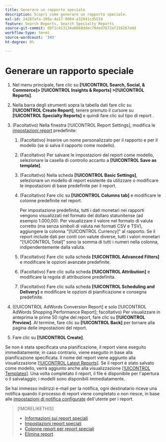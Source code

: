 ```yaml
---
title: Generare un rapporto speciale
description: Scopri come generare un rapporto speciale.
exl-id: 2428fafa-109a-4a17-9004-a32941cd5519
feature: Search Reports, Search Specialty Reports
source-git-commit: d0f1c413134a0868ddec79ded7672af316267edd
workflow-type: tm+mt
source-wordcount: '343'
ht-degree: 0%

---
```


# Generare un rapporto speciale

1. Nel menu principale, fare clic su **[!UICONTROL Search, Social, & Commerce]> [!UICONTROL Insights & Reports] >[!UICONTROL Reports]**.

1. Nella barra degli strumenti sopra la tabella dati fare clic su **[!UICONTROL Create Report]**, tenere premuto il cursore su **[!UICONTROL Specialty Reports]** e quindi fare clic sul tipo di report [](/help/search-social-commerce/reports/management/specialty/specialty-report-about.md).

1. (Facoltativo) Nella finestra [!UICONTROL Report Settings], modifica le [impostazioni report](specialty-report-settings.md) predefinite:

   1. (Facoltativo) Inserire un nome personalizzato per il rapporto e per il modello (se si salva il rapporto come modello).

   1. (Facoltativo) Per salvare le impostazioni del report come modello, selezionare la casella di controllo accanto a **[!UICONTROL Save as template]**.

   1. (Facoltativo) Nella scheda **[!UICONTROL Basic Settings]**, selezionare un modello di report esistente da utilizzare o modificare le impostazioni di base predefinite per il report.

   1. (Facoltativo) Fare clic su **[!UICONTROL Columns tab]** e modificare le colonne predefinite nel report.

      Per impostazione predefinita, tutti i dati monetari nei rapporti vengono visualizzati nel formato del dollaro statunitense (ad esempio 1.000,00). Per visualizzare il valore nel formato di valuta corretto (ma senza simboli di valuta nei formati CSV e TSV), aggiungere la colonna &quot;[!UICONTROL Currency]&quot; al rapporto. Se il report include dati per conti con valute diverse, tutti i valori monetari &quot;[!UICONTROL Total]&quot; sono la somma di tutti i numeri nella colonna, indipendentemente dalla valuta.

   1. (Facoltativo) Fare clic sulla scheda **[!UICONTROL Advanced Filters]** e modificare le opzioni avanzate predefinite.

   1. (Facoltativo) Fare clic sulla scheda **[!UICONTROL Attribution]** e modificare la regola di attribuzione predefinita.

   1. (Facoltativo) Fare clic sulla scheda **[!UICONTROL Scheduling and Delivery]** e modificare le opzioni di pianificazione e consegna predefinite.

1. ([!UICONTROL AdWords Conversion Report] e solo [!UICONTROL AdWords Shopping Performance Report]; facoltativo) Per visualizzare in anteprima le prime 50 righe del report, fare clic su **[!UICONTROL Preview]**. Al termine, fare clic su **[!UICONTROL Back]** per tornare alla pagina delle impostazioni del report.

1. Fare clic su **[!UICONTROL Create]**.

Se non è stata specificata una pianificazione, il report viene eseguito immediatamente; in caso contrario, viene eseguito in base alla pianificazione specificata. Il nome del report viene aggiunto alla visualizzazione [[!UICONTROL Latest Reports]](/help/search-social-commerce/reports/report-about.md). Se il report è stato salvato come modello, verrà aggiunto anche alla visualizzazione [[!UICONTROL Templates]](/help/search-social-commerce/reports/report-about.md). Una volta completato il report, il file è disponibile per l&#39;apertura o il salvataggio; i modelli sono disponibili immediatamente.

Se hai immesso indirizzi e-mail per la notifica, ogni destinatario riceve una notifica quando il processo di report viene completato o non riesce, in base alle [impostazioni di notifica configurate](/help/search-social-commerce/notifications/notification-edit.md) dell&#39;utente per i report.

>[!MORELIKETHIS]
>
>* [Informazioni sui report speciali](/help/search-social-commerce/reports/management/specialty/specialty-report-about.md)
>* [Impostazioni report speciali](/help/search-social-commerce/reports/management/specialty/specialty-report-settings.md)
>* [Colonne report per report speciali](/help/search-social-commerce/reports/management/specialty/specialty-report-columns.md)
>* [Elimina report](/help/search-social-commerce/reports/management/report-delete.md)
